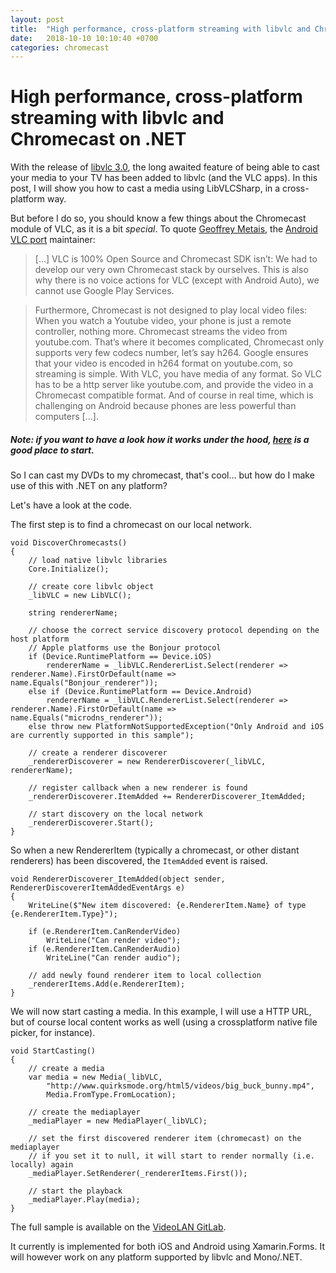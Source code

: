 ```yaml
---
layout: post
title:  "High performance, cross-platform streaming with libvlc and Chromecast"
date:   2018-10-10 10:10:40 +0700
categories: chromecast
---
```

# High performance, cross-platform streaming with libvlc and Chromecast on .NET

With the release of [libvlc 3.0](https://www.videolan.org/vlc/releases/3.0.0.html), the long awaited feature of being able to cast your media to your TV has been added to libvlc (and the VLC apps). In this post, I will show you how to cast a media using LibVLCSharp, in a cross-platform way.

But before I do so, you should know a few things about the Chromecast module of VLC, as it is a bit _special_. To quote [Geoffrey Metais](https://geoffreymetais.github.io/features/vlc-30/), the [Android VLC port](https://code.videolan.org/videolan/vlc-android) maintainer:

> [...] VLC is 100% Open Source and Chromecast SDK isn’t: We had to develop our very own Chromecast stack by ourselves. This is also why there is no voice actions for VLC (except with Android Auto), we cannot use Google Play Services.

> Furthermore, Chromecast is not designed to play local video files: When you watch a Youtube video, your phone is just a remote controller, nothing more. Chromecast streams the video from youtube.com.
That’s where it becomes complicated, Chromecast only supports very few codecs number, let’s say h264. Google ensures that your video is encoded in h264 format on youtube.com, so streaming is simple.
With VLC, you have media of any format. So VLC has to be a http server like youtube.com, and provide the video in a Chromecast compatible format. And of course in real time, which is challenging on Android because phones are less powerful than computers [...].

##### Note: if you want to have a look how it works under the hood, [here](https://github.com/videolan/vlc-3.0/tree/master/modules/stream_out/chromecast) is a good place to start.

So I can cast my DVDs to my chromecast, that's cool... but how do I make use of this with .NET on any platform?

Let's have a look at the code.

The first step is to find a chromecast on our local network.

~~~~
void DiscoverChromecasts()
{
    // load native libvlc libraries
    Core.Initialize();

    // create core libvlc object
    _libVLC = new LibVLC();

    string rendererName;

    // choose the correct service discovery protocol depending on the host platform
    // Apple platforms use the Bonjour protocol
    if (Device.RuntimePlatform == Device.iOS)
        rendererName = _libVLC.RendererList.Select(renderer => renderer.Name).FirstOrDefault(name => name.Equals("Bonjour_renderer"));
    else if (Device.RuntimePlatform == Device.Android)
        rendererName = _libVLC.RendererList.Select(renderer => renderer.Name).FirstOrDefault(name => name.Equals("microdns_renderer"));
    else throw new PlatformNotSupportedException("Only Android and iOS are currently supported in this sample");
    
    // create a renderer discoverer
    _rendererDiscoverer = new RendererDiscoverer(_libVLC, rendererName);

    // register callback when a new renderer is found
    _rendererDiscoverer.ItemAdded += RendererDiscoverer_ItemAdded;

    // start discovery on the local network
    _rendererDiscoverer.Start();
}
~~~~

So when a new RendererItem (typically a chromecast, or other distant renderers) has been discovered, the `ItemAdded` event is raised.

~~~~
void RendererDiscoverer_ItemAdded(object sender, RendererDiscovererItemAddedEventArgs e)
{
    WriteLine($"New item discovered: {e.RendererItem.Name} of type {e.RendererItem.Type}");

    if (e.RendererItem.CanRenderVideo)
        WriteLine("Can render video");
    if (e.RendererItem.CanRenderAudio)
        WriteLine("Can render audio");

    // add newly found renderer item to local collection
    _rendererItems.Add(e.RendererItem);
}
~~~~

We will now start casting a media. In this example, I will use a HTTP URL, but of course local content works as well (using a crossplatform native file picker, for instance).

~~~~
void StartCasting()
{
    // create a media
    var media = new Media(_libVLC,
        "http://www.quirksmode.org/html5/videos/big_buck_bunny.mp4",
        Media.FromType.FromLocation);

    // create the mediaplayer
    _mediaPlayer = new MediaPlayer(_libVLC);

    // set the first discovered renderer item (chromecast) on the mediaplayer
    // if you set it to null, it will start to render normally (i.e. locally) again
    _mediaPlayer.SetRenderer(_rendererItems.First());

    // start the playback
    _mediaPlayer.Play(media);
}
~~~~

The full sample is available on the [VideoLAN GitLab](https://code.videolan.org/mfkl/libvlcsharp-samples/tree/master/Chromecast).

It currently is implemented for both iOS and Android using Xamarin.Forms. It will however work on any platform supported by libvlc and Mono/.NET.